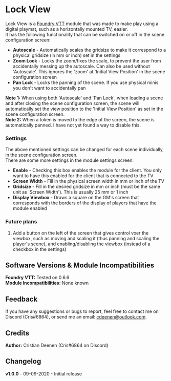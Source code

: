 # Lock View
Lock View is a <a href="https://foundryvtt.com/">Foundry VTT</a> module that was made to make play using a digital playmat, such as a horizontally mounted TV, easier.<br>
It has the following functionality that can be switched on or off in the scene configuration screen:<br>
<ul>
<li><b>Autoscale</b> - Automatically scales the gridsize to make it correspond to a physical gridsize (in mm or inch) set in the settings</li>
<li><b>Zoom Lock</b> - Locks the zoom/fixes the scale, to prevent the user from accidentally messing up the autoscale. Can also be used without 'Autoscale'. This ignores the 'zoom' at 'Initial View Position' in the scene configuration screen</li>
<li><b>Pan Lock</b> - Locks the panning of the scene. If you use physical minis you don't want to accidentally pan</li>
</ul>
<b>Note 1:</b> When using both 'Autoscale' and 'Pan Lock', when loading a scene and after closing the scene configuration screen, the scene will automatically set the view position to the 'Initial View Position' as set in the scene configuration screen.<br>
<b>Note 2:</b> When a token is moved to the edge of the screen, the scene is automatically panned. I have not yet found a way to disable this.<br>

### Settings
The above mentioned settings can be changed for each scene individually, in the scene configuration screen.<br>
There are some more settings in the module settings screen:<br>
<ul>
<li><b>Enable</b> - Checking this box enables the module for the client. You only want to have this enabled for the client that is connected to the TV</li>
<li><b>Screen Width</b> - Fill in the physical screen width in mm or inch of the TV</li>
<li><b>Gridsize</b> - Fill in the desired gridsize in mm or inch (must be the same unit as 'Screen Width'). This is usually 25 mm or 1 inch</li>
<li><b>Display Viewbox</b> - Draws a square on the GM's screen that corresponds with the borders of the display of players that have the module enabled</li>
</ul>

### Future plans
<ol>
<li>Add a button on the left of the screen that gives control voer the viewbox, such as moving and scaling it (thus panning and scaling the player's scene), and enabling/disabling the viewbox (instead of a checkbox in the settings)</li>
</ol>

## Software Versions & Module Incompatibilities
<b>Foundry VTT:</b> Tested on 0.6.6<br>
<b>Module Incompatibilities:</b> None known<br>

## Feedback
If you have any suggestions or bugs to report, feel free to contact me on Discord (Cris#6864), or send me an email: cdeenen@outlook.com.

## Credits
<b>Author:</b> Cristian Deenen (Cris#6864 on Discord)<br>

## Changelog
<b>v1.0.0</b> - 09-09-2020 - Initial release<br>